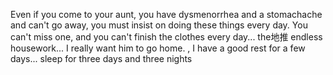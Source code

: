 Even if you come to your aunt, you have dysmenorrhea and a stomachache and can't go away, you must insist on doing these things every day. You can't miss one, and you can't finish the clothes every day... the地推 endless housework... I really want him to go home. , I have a good rest for a few days... sleep for three days and three nights
